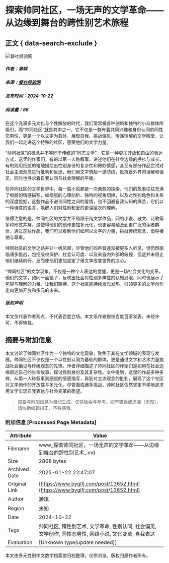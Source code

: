# 探索帅同社区，一场无声的文学革命——从边缘到舞台的跨性别艺术旅程

## 正文 { data-search-exclude }


![督社经验网](https://www.byglfj.com/zb_users/upload/2024/05/202405151715779699451610.png)

##### 作者：渺琪  
##### 来源：[督社经验网](https://www.byglfj.com/)  
##### 发布时间：2024-10-22  
##### 阅读量：86  

在这个充满多元文化与个性解放的时代，我们常常被各种创新和独特的小众群体所吸引，而“帅同社区”就是其中之一，它不仅是一群有着共同兴趣和身份认同的同性恋男性，更是一个以文字为载体，展现自我、挑战偏见、传递理解的文学殿堂，让我们一起走进这个特殊的社区，感受他们的文学力量。

“帅同社区”的概念并不等同于传统的“同志文学”，它是一种更加开放和自由的表达方式，这里的作家们，有的以第一人称叙事，讲述他们在社会边缘的挣扎与成长，有的则用细腻的笔触描绘出性别身份的复杂性和微妙情感，甚至有部分作品尝试对社会主流观念进行批判和反思，他们用文字筑起一道防线，抵抗着外界的误解和偏见，同时也寻求着自我认同与社会理解的平衡。

在帅同社区的文学世界中，每一篇小说都是一次勇敢的探索，他们的故事往往充满了细腻的情感描写，如细腻的心理剖析、独特的视角切换，以及对性别角色和关系的深度挖掘，这些作品不避讳同性之间的爱情，也不回避自我认知的痛苦，它们以一种诗意的语言，唤醒人们对性别和爱的更深层次的理解。

值得注意的是，帅同社区的文学并不局限于纯文学作品，网络小说、散文、诗歌等多种形式并存，这使得他们的创作更加多元化，也更容易触及到更广泛的读者群体，通过这些作品，我们可以看到他们如何以文字的力量，挑战传统观念，倡导接纳与尊重。

帅同社区的文学之路并非一帆风顺，尽管他们的声音逐渐被更多人听见，但仍然面临诸多挑战，包括版权保护、社会认可度、以及来自内外部的歧视，但这并未阻止他们继续前行，反而使他们更加坚定了用文学改变世界的决心。

“帅同社区”的文学现象，不仅是一种个人表达的觉醒，更是一场社会文化的变革，他们的文字，如同一面镜子，反映出社会对性别多样性的认知局限，同时也展示了包容与理解的力量，让我们期待，这个社区能持续发光发热，引领更多的文学创作走向更加开放和多元的未来。

##### 版权声明

本文仅代表作者观点，不代表百度立场。本文系作者授权百度百家发表，未经许可，不得转载。
<!-- tcd_original_link https://www.byglfj.com/post/13652.html -->


## 摘要与附加信息

<!-- tcd_abstract -->
本文讨论了帅同社区作为一个独特的文化现象，聚焦于其在文学领域的表现与发展。帅同社区不仅仅是一个以性别认同为基础的群体，更是通过文字和艺术力量挑战社会偏见与传统观念的先锋。作者详细描述了帅同社区的作家们是如何在社会边缘叙述自己的生命故事，探讨性别身份及其复杂性。文中提到，这里的作品多种多样，从第一人称叙事到细腻的情感描写，再到对主流观念的批判，展现了这个社区对文学创作的开放性与多元化。尽管面临诸多挑战，帅同社区依然坚定不移地追求用文学实现自我表达与社会变革的愿望。
<!-- tcd_abstract_end -->

> 摘要与附加信息为自动生成，仅供检索与参考。如有错误或遗漏（未知），请协助编辑指正，不胜感激。

### 附加信息 [Processed Page Metadata]

| Attribute       | Value                                  |
|-----------------|----------------------------------------|
| Filename        | www_探索帅同社区，一场无声的文学革命——从边缘到舞台的跨性别艺术_.md                             |
| Size            | 2868 bytes                           |
| Archived Date   | 2025-01-22 22:47:07                             |
| Original Link   | [https://www.byglfj.com/post/13652.html](https://www.byglfj.com/post/13652.html)                       |
| Author          | 渺琪                               |
| Region          | 未知                               |
| Date            | 2024-10-22                                 |
| Tags            | 帅同社区, 跨性别艺术, 文学革命, 性别认同, 社会偏见, 文学创作, 同性恋男性, 网络小说, 文化变革, 自我表达                                 |
| Evaluation            | [Unknown type(update needed)]                                 |
<!-- tcd_table_end -->

本文由多元性别中文数字档案馆归档整理，仅供浏览。版权归原作者所有。
